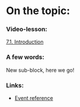 # On the topic:

### Video-lesson:

[7.1. Introduction](https://go.skillbox.ru/profession/profession-fullstack-js/js/455ddb5f-98aa-4335-9664-a12789df357c/videolesson)

### A few words:

New sub-block, here we go!

### Links:

- [Event reference](https://developer.mozilla.org/en-US/docs/Web/Events)
